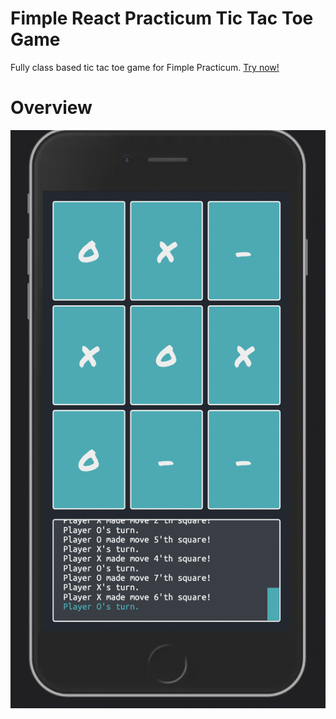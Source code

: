 # Fimple React Practicum Tic Tac Toe Game
Fully class based tic tac toe game for Fimple Practicum.
[Try now!](https://cnrats.github.io/fimpleReactPracticumTicTacToe/)

# Overview
![Overview of game.](./assets/image/overview.png)